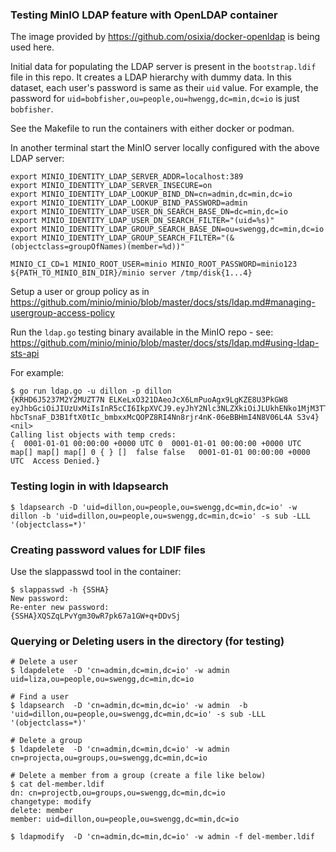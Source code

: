 ### Testing MinIO LDAP feature with OpenLDAP container

The image provided by https://github.com/osixia/docker-openldap is being used here.

Initial data for populating the LDAP server is present in the `bootstrap.ldif` file in this repo. It creates a LDAP hierarchy with dummy data. In this dataset, each user's password is same as their `uid` value. For example, the password for `uid=bobfisher,ou=people,ou=hwengg,dc=min,dc=io` is just `bobfisher`.

See the Makefile to run the containers with either docker or podman.

In another terminal start the MinIO server locally configured with the above LDAP server:

```
export MINIO_IDENTITY_LDAP_SERVER_ADDR=localhost:389
export MINIO_IDENTITY_LDAP_SERVER_INSECURE=on
export MINIO_IDENTITY_LDAP_LOOKUP_BIND_DN=cn=admin,dc=min,dc=io
export MINIO_IDENTITY_LDAP_LOOKUP_BIND_PASSWORD=admin
export MINIO_IDENTITY_LDAP_USER_DN_SEARCH_BASE_DN=dc=min,dc=io
export MINIO_IDENTITY_LDAP_USER_DN_SEARCH_FILTER="(uid=%s)"
export MINIO_IDENTITY_LDAP_GROUP_SEARCH_BASE_DN=ou=swengg,dc=min,dc=io
export MINIO_IDENTITY_LDAP_GROUP_SEARCH_FILTER="(&(objectclass=groupOfNames)(member=%d))"

MINIO_CI_CD=1 MINIO_ROOT_USER=minio MINIO_ROOT_PASSWORD=minio123 ${PATH_TO_MINIO_BIN_DIR}/minio server /tmp/disk{1...4}
```

Setup a user or group policy as in https://github.com/minio/minio/blob/master/docs/sts/ldap.md#managing-usergroup-access-policy

Run the `ldap.go` testing binary available in the MinIO repo - see: https://github.com/minio/minio/blob/master/docs/sts/ldap.md#using-ldap-sts-api

For example:

```
$ go run ldap.go -u dillon -p dillon
{KRHD6J5237M2Y2MUZT7N ELKeLxO321DAeoJcX6LmPuoAgx9LgKZE8U3PkGW8 eyJhbGciOiJIUzUxMiIsInR5cCI6IkpXVCJ9.eyJhY2Nlc3NLZXkiOiJLUkhENko1MjM3TTJZMk1VWlQ3TiIsImV4cCI6MTYxMTE4NTM1NSwibGRhcFVzZXIiOiJ1aWQ9ZGlsbG9uLG91PXBlb3BsZSxvdT1zd2VuZ2csZGM9bWluLGRjPWlvIn0.y99K8tA8av4vTVEjFGfOFz-hbcTsnaF_D3B1ftX0tIc_bmbxxMcQOPZ8RI4Nn8rjr4nK-06eBBHmI4N8V06L4A S3v4} <nil>
Calling list objects with temp creds: 
{  0001-01-01 00:00:00 +0000 UTC 0  0001-01-01 00:00:00 +0000 UTC map[] map[] map[] 0 { } []  false false   0001-01-01 00:00:00 +0000 UTC  Access Denied.}
```

### Testing login in with ldapsearch

   ```
   $ ldapsearch -D 'uid=dillon,ou=people,ou=swengg,dc=min,dc=io' -w dillon -b 'uid=dillon,ou=people,ou=swengg,dc=min,dc=io' -s sub -LLL '(objectclass=*)'
   ```

### Creating password values for LDIF files

Use the slappasswd tool in the container:
```
$ slappasswd -h {SSHA}
New password: 
Re-enter new password: 
{SSHA}XQSZqLPvYgm30wR7pk67a1GW+q+DDvSj
```

### Querying or Deleting users in the directory (for testing)

```
# Delete a user
$ ldapdelete  -D 'cn=admin,dc=min,dc=io' -w admin uid=liza,ou=people,ou=swengg,dc=min,dc=io

# Find a user
$ ldapsearch  -D 'cn=admin,dc=min,dc=io' -w admin  -b 'uid=dillon,ou=people,ou=swengg,dc=min,dc=io' -s sub -LLL '(objectclass=*)'

# Delete a group
$ ldapdelete  -D 'cn=admin,dc=min,dc=io' -w admin cn=projecta,ou=groups,ou=swengg,dc=min,dc=io

# Delete a member from a group (create a file like below)
$ cat del-member.ldif
dn: cn=projectb,ou=groups,ou=swengg,dc=min,dc=io
changetype: modify
delete: member
member: uid=dillon,ou=people,ou=swengg,dc=min,dc=io

$ ldapmodify  -D 'cn=admin,dc=min,dc=io' -w admin -f del-member.ldif

```

